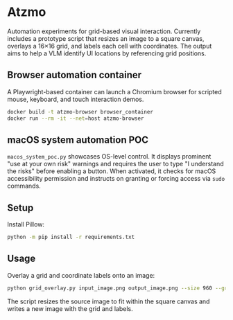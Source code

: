 # Atzmo

Automation experiments for grid-based visual interaction. Currently includes a
prototype script that resizes an image to a square canvas, overlays a 16×16 grid,
and labels each cell with coordinates. The output aims to help a VLM identify UI
locations by referencing grid positions.

## Browser automation container

A Playwright-based container can launch a Chromium browser for scripted mouse,
keyboard, and touch interaction demos.

```sh
docker build -t atzmo-browser browser_container
docker run --rm -it --net=host atzmo-browser
```

## macOS system automation POC

`macos_system_poc.py` showcases OS-level control. It displays prominent
"use at your own risk" warnings and requires the user to type
"I understand the risks" before enabling a button. When activated, it checks for
macOS accessibility permission and instructs on granting or forcing access via
`sudo` commands.

## Setup

Install Pillow:

```sh
python -m pip install -r requirements.txt
```

## Usage

Overlay a grid and coordinate labels onto an image:

```sh
python grid_overlay.py input_image.png output_image.png --size 960 --grid 16
```

The script resizes the source image to fit within the square canvas and writes a
new image with the grid and labels.
